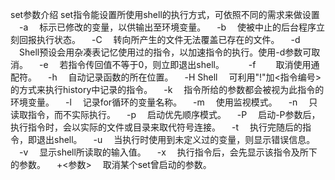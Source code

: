 set参数介绍
set指令能设置所使用shell的执行方式，可依照不同的需求来做设置
　-a 　标示已修改的变量，以供输出至环境变量。
　-b 　使被中止的后台程序立刻回报执行状态。
　-C 　转向所产生的文件无法覆盖已存在的文件。
　-d 　Shell预设会用杂凑表记忆使用过的指令，以加速指令的执行。使用-d参数可取消。
　-e 　若指令传回值不等于0，则立即退出shell。　　
　-f　 　取消使用通配符。
　-h 　自动记录函数的所在位置。
　-H Shell 　可利用"!"加<指令编号>的方式来执行history中记录的指令。
　-k 　指令所给的参数都会被视为此指令的环境变量。
　-l 　记录for循环的变量名称。
　-m 　使用监视模式。
　-n 　只读取指令，而不实际执行。
　-p 　启动优先顺序模式。
　-P 　启动-P参数后，执行指令时，会以实际的文件或目录来取代符号连接。
　-t 　执行完随后的指令，即退出shell。
　-u 　当执行时使用到未定义过的变量，则显示错误信息。
　-v 　显示shell所读取的输入值。
　-x 　执行指令后，会先显示该指令及所下的参数。
　+<参数> 　取消某个set曾启动的参数。
